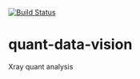 [![Build Status](https://travis-ci.org/ludoleg/quant-data-vision.svg?branch=master)](https://travis-ci.org/ludoleg/quant-data-vision)


# quant-data-vision
Xray quant analysis
